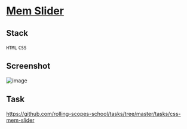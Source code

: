 # [Mem Slider](https://shaqi-dev.github.io/css-mem-slider/css-mem-slider/)

## Stack
`HTML` `CSS`

## Screenshot
![image](https://user-images.githubusercontent.com/71282670/186262721-4c397373-29a3-4dc6-ad8a-cfe3d99aa648.png)

## Task
https://github.com/rolling-scopes-school/tasks/tree/master/tasks/css-mem-slider
